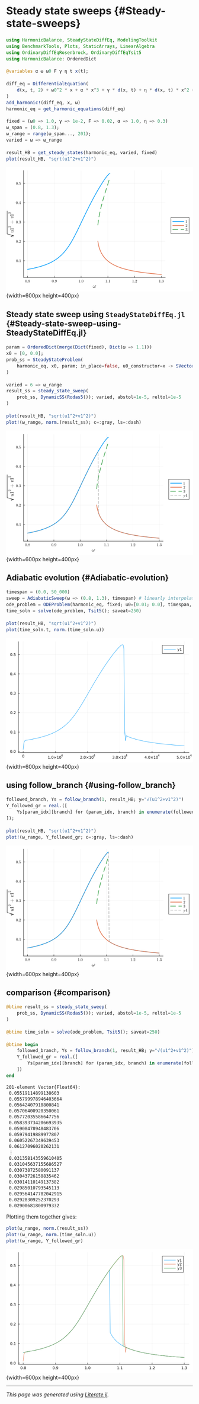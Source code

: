 


# Steady state sweeps {#Steady-state-sweeps}

```julia
using HarmonicBalance, SteadyStateDiffEq, ModelingToolkit
using BenchmarkTools, Plots, StaticArrays, LinearAlgebra
using OrdinaryDiffEqRosenbrock, OrdinaryDiffEqTsit5
using HarmonicBalance: OrderedDict

@variables α ω ω0 F γ η t x(t);

diff_eq = DifferentialEquation(
    d(x, t, 2) + ω0^2 * x + α * x^3 + γ * d(x, t) + η * d(x, t) * x^2 ~ F * cos(ω * t), x
)
add_harmonic!(diff_eq, x, ω)
harmonic_eq = get_harmonic_equations(diff_eq)

fixed = (ω0 => 1.0, γ => 1e-2, F => 0.02, α => 1.0, η => 0.3)
ω_span = (0.8, 1.3);
ω_range = range(ω_span..., 201);
varied = ω => ω_range

result_HB = get_steady_states(harmonic_eq, varied, fixed)
plot(result_HB, "sqrt(u1^2+v1^2)")
```

![](ninpuib.png){width=600px height=400px}

## Steady state sweep using `SteadyStateDiffEq.jl` {#Steady-state-sweep-using-SteadyStateDiffEq.jl}

```julia
param = OrderedDict(merge(Dict(fixed), Dict(ω => 1.1)))
x0 = [0, 0.0];
prob_ss = SteadyStateProblem(
    harmonic_eq, x0, param; in_place=false, u0_constructor=x -> SVector(x...)
)

varied = 6 => ω_range
result_ss = steady_state_sweep(
    prob_ss, DynamicSS(Rodas5()); varied, abstol=1e-5, reltol=1e-5
)

plot(result_HB, "sqrt(u1^2+v1^2)")
plot!(ω_range, norm.(result_ss); c=:gray, ls=:dash)
```

![](uxgpcig.png){width=600px height=400px}

## Adiabatic evolution {#Adiabatic-evolution}

```julia
timespan = (0.0, 50_000)
sweep = AdiabaticSweep(ω => (0.8, 1.3), timespan) # linearly interpolate between two values at two times
ode_problem = ODEProblem(harmonic_eq, fixed; u0=[0.01; 0.0], timespan, sweep)
time_soln = solve(ode_problem, Tsit5(); saveat=250)

plot(result_HB, "sqrt(u1^2+v1^2)")
plot(time_soln.t, norm.(time_soln.u))
```

![](savwtiv.png){width=600px height=400px}

## using follow_branch {#using-follow_branch}

```julia
followed_branch, Ys = follow_branch(1, result_HB; y="√(u1^2+v1^2)")
Y_followed_gr = real.([
    Ys[param_idx][branch] for (param_idx, branch) in enumerate(followed_branch)
]);

plot(result_HB, "sqrt(u1^2+v1^2)")
plot!(ω_range, Y_followed_gr; c=:gray, ls=:dash)
```

![](ufurxsz.png){width=600px height=400px}

## comparison {#comparison}

```julia
@btime result_ss = steady_state_sweep(
    prob_ss, DynamicSS(Rodas5()); varied, abstol=1e-5, reltol=1e-5
)

@btime time_soln = solve(ode_problem, Tsit5(); saveat=250)

@btime begin
    followed_branch, Ys = follow_branch(1, result_HB; y="√(u1^2+v1^2)")
    Y_followed_gr = real.([
        Ys[param_idx][branch] for (param_idx, branch) in enumerate(followed_branch)
    ])
end
```


```ansi
201-element Vector{Float64}:
 0.05519114899138603
 0.055799978946403664
 0.05642407910800841
 0.05706400920350061
 0.05772035586647756
 0.058393734206693935
 0.05908478948483706
 0.05979419889977807
 0.06052267349639453
 0.06127096020262131
 ⋮
 0.031358143559610405
 0.031045637155686527
 0.03073872580091137
 0.03043726150835462
 0.03014110149137382
 0.02985010793545113
 0.029564147782042915
 0.02928309252370293
 0.02900681800979332
```


Plotting them together gives:

```julia
plot(ω_range, norm.(result_ss))
plot!(ω_range, norm.(time_soln.u))
plot!(ω_range, Y_followed_gr)
```

![](vkzhcte.png){width=600px height=400px}


---


_This page was generated using [Literate.jl](https://github.com/fredrikekre/Literate.jl)._
